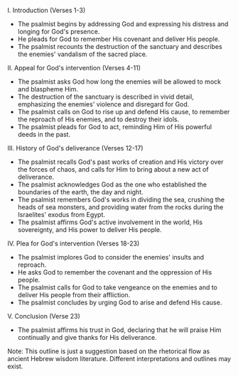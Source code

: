 I. Introduction (Verses 1-3)
- The psalmist begins by addressing God and expressing his distress and longing for God's presence.
- He pleads for God to remember His covenant and deliver His people.
- The psalmist recounts the destruction of the sanctuary and describes the enemies' vandalism of the sacred place.

II. Appeal for God's intervention (Verses 4-11)
- The psalmist asks God how long the enemies will be allowed to mock and blaspheme Him.
- The destruction of the sanctuary is described in vivid detail, emphasizing the enemies' violence and disregard for God.
- The psalmist calls on God to rise up and defend His cause, to remember the reproach of His enemies, and to destroy their idols.
- The psalmist pleads for God to act, reminding Him of His powerful deeds in the past.

III. History of God's deliverance (Verses 12-17)
- The psalmist recalls God's past works of creation and His victory over the forces of chaos, and calls for Him to bring about a new act of deliverance.
- The psalmist acknowledges God as the one who established the boundaries of the earth, the day and night.
- The psalmist remembers God's works in dividing the sea, crushing the heads of sea monsters, and providing water from the rocks during the Israelites' exodus from Egypt.
- The psalmist affirms God's active involvement in the world, His sovereignty, and His power to deliver His people.

IV. Plea for God's intervention (Verses 18-23)
- The psalmist implores God to consider the enemies' insults and reproach.
- He asks God to remember the covenant and the oppression of His people.
- The psalmist calls for God to take vengeance on the enemies and to deliver His people from their affliction.
- The psalmist concludes by urging God to arise and defend His cause.

V. Conclusion (Verse 23)
- The psalmist affirms his trust in God, declaring that he will praise Him continually and give thanks for His deliverance.

Note: This outline is just a suggestion based on the rhetorical flow as ancient Hebrew wisdom literature. Different interpretations and outlines may exist.